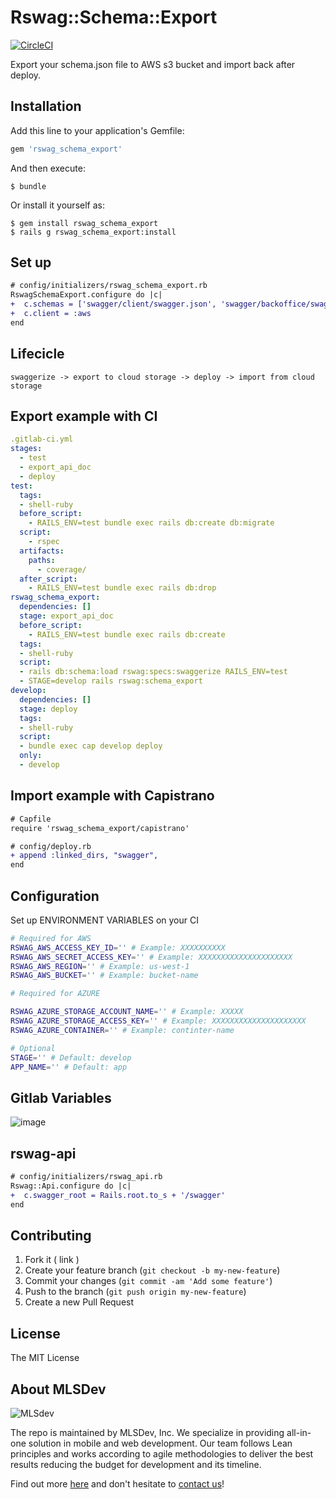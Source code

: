 # Rswag::Schema::Export

[![CircleCI](https://circleci.com/gh/MLSDev/rswag_schema_export.svg?style=svg)](https://circleci.com/gh/MLSDev/rswag_schema_export)


Export your schema.json file to AWS s3 bucket and import back after deploy. 

## Installation

Add this line to your application's Gemfile:

```ruby
gem 'rswag_schema_export'
```

And then execute:

    $ bundle

Or install it yourself as:

    $ gem install rswag_schema_export
    $ rails g rswag_schema_export:install

## Set up
```diff
# config/initializers/rswag_schema_export.rb
RswagSchemaExport.configure do |c|
+  c.schemas = ['swagger/client/swagger.json', 'swagger/backoffice/swagger.json']
+  c.client = :aws
end
```
## Lifecicle
```
swaggerize -> export to cloud storage -> deploy -> import from cloud storage
```

## Export example with CI
```yaml
.gitlab-ci.yml
stages:
  - test
  - export_api_doc
  - deploy
test:
  tags:
  - shell-ruby
  before_script:
    - RAILS_ENV=test bundle exec rails db:create db:migrate
  script:
    - rspec
  artifacts:
    paths:
      - coverage/
  after_script:
    - RAILS_ENV=test bundle exec rails db:drop
rswag_schema_export:
  dependencies: []
  stage: export_api_doc
  before_script:
    - RAILS_ENV=test bundle exec rails db:create
  tags:
  - shell-ruby
  script:
  - rails db:schema:load rswag:specs:swaggerize RAILS_ENV=test
  - STAGE=develop rails rswag:schema_export
develop:
  dependencies: []
  stage: deploy
  tags:
  - shell-ruby
  script:
  - bundle exec cap develop deploy
  only:
  - develop
```


## Import example with Capistrano

```diff
# Capfile
require 'rswag_schema_export/capistrano'
```

```diff
# config/deploy.rb
+ append :linked_dirs, "swagger",
end
````


## Configuration

Set up ENVIRONMENT VARIABLES on your CI

```bash
# Required for AWS
RSWAG_AWS_ACCESS_KEY_ID='' # Example: XXXXXXXXXX
RSWAG_AWS_SECRET_ACCESS_KEY='' # Example: XXXXXXXXXXXXXXXXXXXXX
RSWAG_AWS_REGION='' # Example: us-west-1
RSWAG_AWS_BUCKET='' # Example: bucket-name

# Required for AZURE

RSWAG_AZURE_STORAGE_ACCOUNT_NAME='' # Example: XXXXX
RSWAG_AZURE_STORAGE_ACCESS_KEY='' # Example: XXXXXXXXXXXXXXXXXXXXX
RSWAG_AZURE_CONTAINER='' # Example: continter-name

# Optional
STAGE='' # Default: develop
APP_NAME='' # Default: app
```

## Gitlab Variables

![image](https://user-images.githubusercontent.com/2664467/64493266-bc699f00-d286-11e9-8827-e99d0eada9ce.png)

## rswag-api
```diff
# config/initializers/rswag_api.rb
Rswag::Api.configure do |c|
+  c.swagger_root = Rails.root.to_s + '/swagger'
end
```

## Contributing

1. Fork it ( link )
2. Create your feature branch (`git checkout -b my-new-feature`)
3. Commit your changes (`git commit -am 'Add some feature'`)
4. Push to the branch (`git push origin my-new-feature`)
5. Create a new Pull Request

## License

The MIT License

## About MLSDev

![MLSdev][logo]

The repo is maintained by MLSDev, Inc. We specialize in providing all-in-one solution in mobile and web development. Our team follows Lean principles and works according to agile methodologies to deliver the best results reducing the budget for development and its timeline.

Find out more [here][mlsdev] and don't hesitate to [contact us][contact]!

[mlsdev]:  https://mlsdev.com
[contact]: https://mlsdev.com/contact_us
[logo]:    https://raw.githubusercontent.com/MLSDev/development-standards/master/mlsdev-logo.png "Mlsdev"

